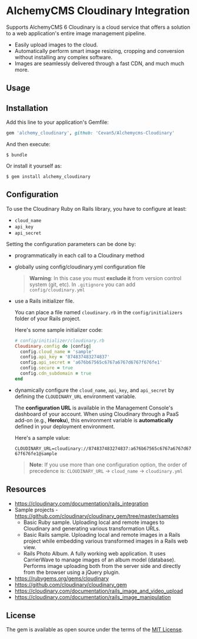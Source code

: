 # AlchemyCMS Cloudinary Integration
Supports AlchemyCMS 6
Cloudinary is a cloud service that offers a solution to a web application's entire image management pipeline.

* Easily upload images to the cloud.
* Automatically perform smart image resizing, cropping and conversion without installing any complex software.
* Images are seamlessly delivered through a fast CDN, and much much more.

## Usage

## Installation

Add this line to your application's Gemfile:

```ruby
gem 'alchemy_cloudinary', github: 'Cevan5/Alchemycms-Cloudinary'
```

And then execute:

```
$ bundle
```

Or install it yourself as:

```
$ gem install alchemy_cloudinary
```

## Configuration

To use the Cloudinary Ruby on Rails library, you have to configure at least:

* `cloud_name`
* `api_key`
* `api_secret`

Setting the configuration parameters can be done by:

* programmatically in each call to a Cloudinary method
* globally using config/cloudinary.yml configuration file

  > **Warning**: In this case you must **exclude it** from version control system (git, etc). In `.gitignore` you can add `config/cloudinary.yml`

* use a Rails initializer file.

  You can place a file named `cloudinary.rb` in the `config/initializers` folder of your Rails project.

  Here's some sample initializer code:

  ```ruby
  # config/initializer/cloudinary.rb
  Cloudinary.config do |config|
    config.cloud_name = 'sample'
    config.api_key = '874837483274837'
    config.api_secret = 'a676b67565c6767a6767d6767f676fe1'
    config.secure = true
    config.cdn_subdomain = true
  end
  ```

* dynamically configure the `cloud_name`, `api_key`, and `api_secret` by defining the `CLOUDINARY_URL` environment variable.

  The **configuration URL** is available in the Management Console's dashboard of your account.
  When using Cloudinary through a PaaS add-on (e.g., **Heroku**), this environment variable is
  **automatically** defined in your deployment environment.

  Here's a sample value:

  `CLOUDINARY_URL=cloudinary://874837483274837:a676b67565c6767a6767d6767f676fe1@sample`

  > **Note**: If you use more than one configuration option, the order of precedence is:
  `CLOUDINARY_URL` -> `cloud_name` -> `cloudinary.yml`

## Resources

* https://cloudinary.com/documentation/rails_integration
* Sample projects - https://github.com/cloudinary/cloudinary_gem/tree/master/samples
  * Basic Ruby sample.
    Uploading local and remote images to Cloudinary and generating various transformation URLs.
  * Basic Rails sample.
    Uploading local and remote images in a Rails project while embedding various transformed images in a Rails web view.
  * Rails Photo Album.
   A fully working web application.
   It uses CarrierWave to manage images of an album model (database).
   Performs image uploading both from the server side and directly from the browser using a jQuery plugin.
* https://rubygems.org/gems/cloudinary
* https://github.com/cloudinary/cloudinary_gem
* https://cloudinary.com/documentation/rails_image_and_video_upload
* https://cloudinary.com/documentation/rails_image_manipulation

## License
The gem is available as open source under the terms of the [MIT License](https://opensource.org/licenses/MIT).
